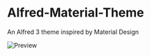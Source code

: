 # Alfred-Material-Theme
An Alfred 3 theme inspired by Material Design

![Preview](https://github.com/zhongwei-z/Alfred-Material-Theme/blob/master/preview.jpg)
